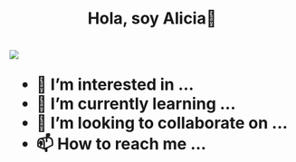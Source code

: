 <h1 align="center"> <b>Hola, soy Alicia👋</b><h1>


![](https://media.giphy.com/media/hvRJCLFzcasrR4ia7z/giphy.gif)

- 👀 I’m interested in ...
- 🌱 I’m currently learning ...
- 💞️ I’m looking to collaborate on ...
- 📫 How to reach me ...

<!---
alopvaz/alopvaz is a ✨ special ✨ repository because its `README.md` (this file) appears on your GitHub profile.
You can click the Preview link to take a look at your changes.
--->
